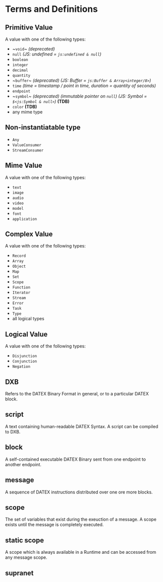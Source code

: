 # Terms and Definitions


## Primitive Value
A value with one of the following types:
* ~`void`~ *(deprecated)*
* `null` *(JS: undefined = `js:undefined & null`)*
* `boolean`
* `integer`
* `decimal`
* `quantity`
* ~`buffer`~ *(deprecated)* *(JS: Buffer = `js:Buffer & Array<integer/8>`)*
* `time` *(time = timestamp / point in time, duration = quantity of seconds)*
* `endpoint`
* ~`symbol`~ *(deprecated)* *(immutable pointer on `null`)* *(JS: Symbol = `$<js:Symbol & null>`)* **(TDB)**
* `color` **(TDB)**
* any mime type


## Non-instantiatable type
* `Any`
* `ValueConsumer`
* `StreamConsumer`

## Mime Value
A value with one of the following types:
* `text`
* `image`
* `audio`
* `video`
* `model`
* `font`
* `application`


## Complex Value
A value with one of the following types:
* `Record`
* `Array`
* `Object`
* `Map`
* `Set`
* `Scope`
* `Function`
* `Iterator`
* `Stream`
* `Error`
* `Task`
* `Type`
* all logical types



## Logical Value
A value with one of the following types:
* `Disjunction`
* `Conjunction`
* `Negation`


## DXB
Refers to the DATEX Binary Format in general, or to a particular DATEX block.

## script
A text containing human-readable DATEX Syntax. A script can be compiled to DXB.

## block
A self-contained executable DATEX Binary sent from one endpoint to another endpoint. 

## message
A sequence of DATEX instructions distributed over one ore more blocks.

## scope
The set of variables that exist during the exeuction of a message. A scope exists until the message is completely executed.

## static scope
A scope which is always available in a Runtime and can be accessed from any message scope.

## supranet
